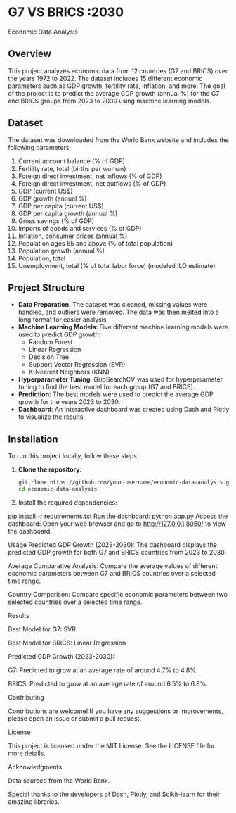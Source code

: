 # G7 VS BRICS :2030 
Economic Data Analysis 

## Overview

This project analyzes economic data from 12 countries (G7 and BRICS) over the years 1972 to 2022. The dataset includes 15 different economic parameters such as GDP growth, fertility rate, inflation, and more. The goal of the project is to predict the average GDP growth (annual %) for the G7 and BRICS groups from 2023 to 2030 using machine learning models.

## Dataset

The dataset was downloaded from the World Bank website and includes the following parameters:

1. Current account balance (% of GDP)
2. Fertility rate, total (births per woman)
3. Foreign direct investment, net inflows (% of GDP)
4. Foreign direct investment, net outflows (% of GDP)
5. GDP (current US$)
6. GDP growth (annual %)
7. GDP per capita (current US$)
8. GDP per capita growth (annual %)
9. Gross savings (% of GDP)
10. Imports of goods and services (% of GDP)
11. Inflation, consumer prices (annual %)
12. Population ages 65 and above (% of total population)
13. Population growth (annual %)
14. Population, total
15. Unemployment, total (% of total labor force) (modeled ILO estimate)

## Project Structure

- **Data Preparation**: The dataset was cleaned, missing values were handled, and outliers were removed. The data was then melted into a long format for easier analysis.
- **Machine Learning Models**: Five different machine learning models were used to predict GDP growth:
  - Random Forest
  - Linear Regression
  - Decision Tree
  - Support Vector Regression (SVR)
  - K-Nearest Neighbors (KNN)
- **Hyperparameter Tuning**: GridSearchCV was used for hyperparameter tuning to find the best model for each group (G7 and BRICS).
- **Prediction**: The best models were used to predict the average GDP growth for the years 2023 to 2030.
- **Dashboard**: An interactive dashboard was created using Dash and Plotly to visualize the results.

## Installation

To run this project locally, follow these steps:

1. **Clone the repository**:
   ```bash
   git clone https://github.com/your-username/economic-data-analysis.git
   cd economic-data-analysis
2. Install the required dependencies:

pip install -r requirements.txt
Run the dashboard: python app.py
Access the dashboard: Open your web browser and go to http://127.0.0.1:8050/ to view the dashboard.

Usage
Predicted GDP Growth (2023-2030): The dashboard displays the predicted GDP growth for both G7 and BRICS countries from 2023 to 2030.

Average Comparative Analysis: Compare the average values of different economic parameters between G7 and BRICS countries over a selected time range.

Country Comparison: Compare specific economic parameters between two selected countries over a selected time range.

Results

Best Model for G7: SVR

Best Model for BRICS: Linear Regression

Predicted GDP Growth (2023-2030):

G7: Predicted to grow at an average rate of around 4.7% to 4.8%.

BRICS: Predicted to grow at an average rate of around 6.5% to 6.8%.

Contributing

Contributions are welcome! If you have any suggestions or improvements, please open an issue or submit a pull request.

License

This project is licensed under the MIT License. See the LICENSE file for more details.

Acknowledgments

Data sourced from the World Bank.

Special thanks to the developers of Dash, Plotly, and Scikit-learn for their amazing libraries.


